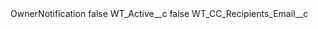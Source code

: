 <?xml version="1.0" encoding="UTF-8"?>
<CustomMetadata xmlns="http://soap.sforce.com/2006/04/metadata" xmlns:xsi="http://www.w3.org/2001/XMLSchema-instance" xmlns:xsd="http://www.w3.org/2001/XMLSchema">
    <label>OwnerNotification</label>
    <protected>false</protected>
    <values>
        <field>WT_Active__c</field>
        <value xsi:type="xsd:boolean">false</value>
    </values>
    <values>
        <field>WT_CC_Recipients_Email__c</field>
        <value xsi:nil="true"/>
    </values>
</CustomMetadata>
